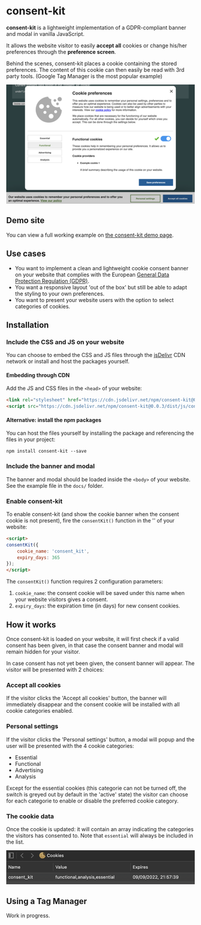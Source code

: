 # consent-kit
**consent-kit** is a lightweight implementation of a GDPR-compliant banner and modal in vanilla JavaScript.

It allows the website visitor to easily **accept all** cookies or change his/her preferences through the **preference 
screen**.

Behind the scenes, consent-kit places a cookie containing the stored preferences. The content of this cookie can then 
easily be read with 3rd party tools. (Google Tag Manager is the most popular example)

![The consent modal](./docs/dist/img/cookie-modal.png)

## Demo site
You can view a full working example on [the consent-kit demo page](https://joeri-vlekken.github.io/consent-kit/).

## Use cases
- You want to implement a clean and lightweight cookie consent banner on your website that complies with the 
European [General Data Protection Regulation (GDPR)](https://ec.europa.eu/info/law/law-topic/data-protection_en).
- You want a responsive layout 'out of the box' but still be able to adapt the styling to your own preferences.
- You want to present your website users with the option to select categories of cookies.

## Installation
### Include the CSS and JS on your website
You can choose to embed the CSS and JS files through the 
[jsDelivr](https://cdn.jsdelivr.net/npm/consent-kit@0.0.2/dist/) CDN network or install and host the packages yourself.
#### Embedding through CDN
Add the JS and CSS files in the `<head>` of your website:
```html
<link rel="stylesheet" href="https://cdn.jsdelivr.net/npm/consent-kit@0.0.3/dist/css/consent-kit.min.css">
<script src="https://cdn.jsdelivr.net/npm/consent-kit@0.0.3/dist/js/consent-kit.min.js"></script>
```
#### Alternative: install the npm packages
You can host the files yourself by installing the package and referencing the files in your project:
```shell
npm install consent-kit --save
```
### Include the banner and modal
The banner and modal should be loaded inside the `<body>` of your website. See the example file in the `docs/` 
folder.

### Enable consent-kit
To enable consent-kit (and show the cookie banner when the consent cookie is not present), fire the `consentKit()` 
function in the '<body>' of your website:
```html
<script>
consentKit({
    cookie_name: 'consent_kit',
    expiry_days: 365
});
</script>
```
The `consentKit()` function requires 2 configuration parameters:
1. `cookie_name`: the consent cookie will be saved under this name when your website visitors gives a consent.
2. `expiry_days`: the expiration time (in days) for new consent cookies.

## How it works
Once consent-kit is loaded on your website, it will first check if a valid consent has been given, in that case the 
consent banner and modal will remain hidden for your visitor.

In case consent has not yet been given, the consent banner will appear. The visitor will be presented with 2 choices:
### Accept all cookies
If the visitor clicks the 'Accept all cookies' button, the banner will immediately disappear and the consent cookie will be 
installed with all cookie categories enabled.
### Personal settings
If the visitor clicks the 'Personal settings' button, a modal will popup and the user will be presented with the 4 
cookie categories:
- Essential
- Functional
- Advertising
- Analysis

Except for the essential cookies (this categorie can not be turned off, the switch is greyed out by default in the 
'active' state) the visitor can choose for each categorie to enable or disable the preferred cookie category.

### The cookie data
Once the cookie is updated: it will contain an array indicating the categories the visitors has consented to.
Note that `essential` will always be included in the list.

![The consent cookie installed by consent-kit](./docs/dist/img/cookie-inspector.png)

## Using a Tag Manager
Work in progress.
